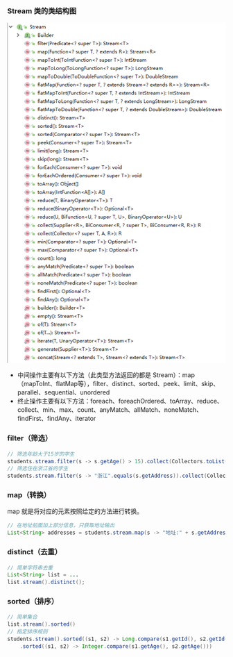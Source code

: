 ### Stream 类的类结构图

![1571044966637](assets/1571044966637.png)

- 中间操作主要有以下方法（此类型方法返回的都是 Stream）：map（mapToInt、flatMap等），filter、distinct、sorted、peek、limit、skip、parallel、sequential、unordered
- 终止操作主要有以下方法：foreach、foreachOrdered、toArray、reduce、collect、min、max、count、anyMatch、allMatch、noneMatch、findFirst、findAny、iterator

### filter（筛选）

```java
// 筛选年龄大于15岁的学生
students.stream.filter(s -> s.getAge() > 15).collect(Collectors.toList());
// 筛选住在浙江省的学生
students.stream.filter(s -> "浙江".equals(s.getAddress)).collect(Collectors.toList());
```

### map（转换）

map 就是将对应的元素按照给定的方法进行转换。

```java
// 在地址前面加上部分信息，只获取地址输出
List<String> addresses = students.stream.map(s -> "地址:" + s.getAddress()).collect(Collectors.toList());
```

### distinct（去重）

```java
// 简单字符串去重
List<String> list = ...
list.stream().distinct();
```

### sorted（排序）

```java
// 简单集合
list.stream().sorted()
// 指定排序规则
students.stream().sorted((s1, s2) -> Long.compare(s1.getId(), s2.getId()))
    .sorted((s1, s2) -> Integer.compare(s1.getAge(), s2.getAge()))
```

